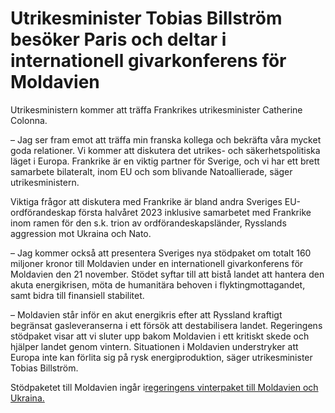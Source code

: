 # Utrikesminister Tobias Billström besöker Paris och deltar i internationell givarkonferens för Moldavien

Utrikesministern kommer att träffa Frankrikes utrikesminister Catherine Colonna.

– Jag ser fram emot att träffa min franska kollega och bekräfta våra mycket goda relationer. Vi kommer att diskutera det utrikes- och säkerhetspolitiska läget i Europa. Frankrike är en viktig partner för Sverige, och vi har ett brett samarbete bilateralt, inom EU och som blivande Natoallierade, säger utrikesministern.

Viktiga frågor att diskutera med Frankrike är bland andra Sveriges EU-ordförandeskap första halvåret 2023 inklusive samarbetet med Frankrike inom ramen för den s.k. trion av ordförandeskapsländer, Rysslands aggression mot Ukraina och Nato.

– Jag kommer också att presentera Sveriges nya stödpaket om totalt 160 miljoner kronor till Moldavien under en internationell givarkonferens för Moldavien den 21 november. Stödet syftar till att bistå landet att hantera den akuta energikrisen, möta de humanitära behoven i flyktingmottagandet, samt bidra till finansiell stabilitet.

– Moldavien står inför en akut energikris efter att Ryssland kraftigt begränsat gasleveranserna i ett försök att destabilisera landet. Regeringens stödpaket visar att vi sluter upp bakom Moldavien i ett kritiskt skede och hjälper landet genom vintern. Situationen i Moldavien understryker att Europa inte kan förlita sig på rysk energiproduktion, säger utrikesminister Tobias Billström.

Stödpaketet till Moldavien ingår i[regeringens vinterpaket till Moldavien och Ukraina.](/artiklar/2022/11/regeringen-skickar-rekordstort-stodpaket-till-ukraina/)
